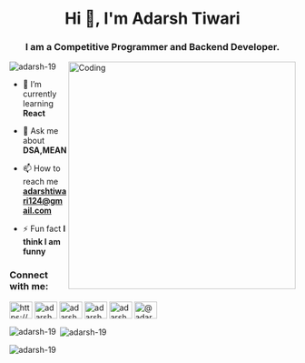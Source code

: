 <h1 align="center">Hi 👋, I'm Adarsh Tiwari</h1>
<h3 align="center">I am a Competitive Programmer and Backend Developer.</h3>
<img align="right" alt="Coding" width="400" src="https://cdn.dribbble.com/users/1162077/screenshots/3848914/programmer.gif">
<p align="left"> <img src="https://komarev.com/ghpvc/?username=adarsh-19&label=Profile%20views&color=0e75b6&style=flat" alt="adarsh-19" /> </p>

- 🌱 I’m currently learning **React**

- 💬 Ask me about **DSA,MEAN**

- 📫 How to reach me **adarshtiwari124@gmail.com**

- ⚡ Fun fact **I think I am funny**

<h3 align="left">Connect with me:</h3>
<p align="left">
<a href="https://linkedin.com/in/https://www.linkedin.com/in/adarsh-tiwari-8b376a1b2/" target="blank"><img align="center" src="https://raw.githubusercontent.com/rahuldkjain/github-profile-readme-generator/master/src/images/icons/Social/linked-in-alt.svg" alt="https://www.linkedin.com/in/adarsh-tiwari-8b376a1b2/" height="30" width="40" /></a>
<a href="https://www.codechef.com/users/adarsh_19" target="blank"><img align="center" src="https://cdn.jsdelivr.net/npm/simple-icons@3.1.0/icons/codechef.svg" alt="adarsh_19" height="30" width="40" /></a>
<a href="https://www.hackerrank.com/adarsh_19" target="blank"><img align="center" src="https://raw.githubusercontent.com/rahuldkjain/github-profile-readme-generator/master/src/images/icons/Social/hackerrank.svg" alt="adarsh_19" height="30" width="40" /></a>
<a href="https://codeforces.com/profile/adarsh_19" target="blank"><img align="center" src="https://raw.githubusercontent.com/rahuldkjain/github-profile-readme-generator/master/src/images/icons/Social/codeforces.svg" alt="adarsh_19" height="30" width="40" /></a>
<a href="https://www.leetcode.com/adarsh_19" target="blank"><img align="center" src="https://raw.githubusercontent.com/rahuldkjain/github-profile-readme-generator/master/src/images/icons/Social/leet-code.svg" alt="adarsh_19" height="30" width="40" /></a>
<a href="https://www.hackerearth.com/@adarsh_19" target="blank"><img align="center" src="https://raw.githubusercontent.com/rahuldkjain/github-profile-readme-generator/master/src/images/icons/Social/hackerearth.svg" alt="@adarsh_19" height="30" width="40" /></a>
</p>

<p><img align="left" src="https://github-readme-stats.vercel.app/api/top-langs?username=adarsh-19&show_icons=true&locale=en&layout=compact" alt="adarsh-19" /></p>

<p>&nbsp;<img align="center" src="https://github-readme-stats.vercel.app/api?username=adarsh-19&show_icons=true&locale=en" alt="adarsh-19" /></p>

<p><img align="center" src="https://github-readme-streak-stats.herokuapp.com/?user=adarsh-19&" alt="adarsh-19" /></p>

